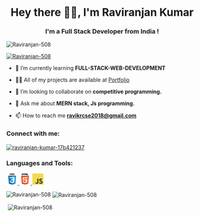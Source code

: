 <!--
**Raviranjan-508/Raviranjan-508** is a ✨ _special_ ✨ repository because its `README.md` (this file) appears on your GitHub profile.

Here are some ideas to get you started:

- 🔭 I’m currently working on ...
- 🌱 I’m currently learning ...
- 👯 I’m looking to collaborate on ...
- 🤔 I’m looking for help with ...
- 💬 Ask me about ...
- 📫 How to reach me: ...
- 😄 Pronouns: ...
- ⚡ Fun fact: ...
-->

<h1 align="center">Hey there 🙋‍♂️, I'm Raviranjan Kumar</h1>
<h3 align="center">I'm a Full Stack Developer from India !</h3>

<p align="left"> <img src="https://komarev.com/ghpvc/?username=Raviranjan-508&label=Profile%20views&color=0e75b6&style=flat" alt="Raviranjan-508" /> </p>

<p align="left"> <a href="https://github.com/ryo-ma/github-profile-trophy"><img src="https://github-profile-trophy.vercel.app/?username=Raviranjan-508" alt="Raviranjan-508" /></a> </p>

- 🌱 I’m currently learning **FULL-STACK-WEB-DEVELOPMENT**

- 👨‍💻 All of my projects are available at [Portfolio](https://raviranjankr.netlify.app/)

- 👯 I’m looking to collaborate on **competitive programming.**

- 💬 Ask me about **MERN stack, Js programming.**

- 📫 How to reach me **ravikrcse2018@gmail.com**

<h3 align="left">Connect with me:</h3>
<p align="left">
<a href="https://www.linkedin.com/in/raviranjan-kumar-17b421237/" target="blank"><img align="center" src="https://cdn.jsdelivr.net/npm/simple-icons@3.0.1/icons/linkedin.svg" alt="raviranjan-kumar-17b421237" height="30" width="40" /></a>

<h3 align="left">Languages and Tools:</h3>
<p align="left"><a href="https://www.w3schools.com/css/" target="_blank"> <img src="https://raw.githubusercontent.com/devicons/devicon/master/icons/css3/css3-original-wordmark.svg" alt="css3" width="30" height="30"/> </a><a href="https://www.w3.org/html/" target="_blank"> <img src="https://raw.githubusercontent.com/devicons/devicon/master/icons/html5/html5-original-wordmark.svg" alt="html5" width="30" height="30"/> </a> <a href="https://developer.mozilla.org/en-US/docs/Web/JavaScript" target="_blank"> <img src="https://raw.githubusercontent.com/devicons/devicon/master/icons/javascript/javascript-original.svg" alt="javascript" width="30" height="30"/> </a></p>

<p><img align="left" src="https://github-readme-stats.vercel.app/api/top-langs?username=Raviranjan-508&show_icons=true&locale=en&layout=compact" alt="Raviranjan-508" /></p>
<p>&nbsp;<img align="center" src="https://github-readme-stats.vercel.app/api?username=Raviranjan-508&show_icons=true&locale=en" alt="Raviranjan-508" /></p>

<p>&nbsp;<img align="center" src="https://github-readme-streak-stats.herokuapp.com/?user=Raviranjan-508&" alt="Raviranjan-508" /></p>
